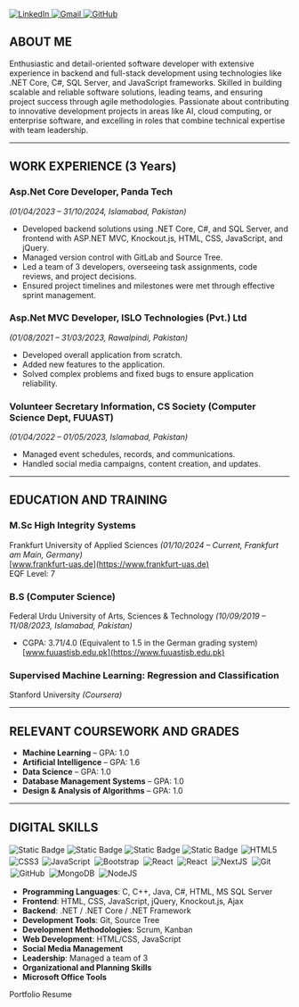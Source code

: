 
 <div>
    <a href="https://www.linkedin.com/in/mohsin-ayoub/" target="_blank">
      <img src="https://img.shields.io/badge/LinkedIn-0077B5?style=for-the-badge&logo=linkedin&logoColor=white" alt="LinkedIn">
    </a>
    <a href="mailto:rajputvishal33876@gmail.com" target="_blank">
      <img src="https://img.shields.io/badge/Gmail-D14836?style=for-the-badge&logo=gmail&logoColor=white" alt="Gmail">
    </a>
    <a href="https://github.com/mohsinayoub" target="_blank">
      <img src="https://img.shields.io/badge/GitHub-181717?style=for-the-badge&logo=github&logoColor=white" alt="GitHub">
    </a>
  </div>
  
## ABOUT ME
Enthusiastic and detail-oriented software developer with extensive experience in backend and full-stack development using technologies like .NET Core, C#, SQL Server, and JavaScript frameworks. Skilled in building scalable and reliable software solutions, leading teams, and ensuring project success through agile methodologies. Passionate about contributing to innovative development projects in areas like AI, cloud computing, or enterprise software, and excelling in roles that combine technical expertise with team leadership.

---

## WORK EXPERIENCE (3 Years)

### Asp.Net Core Developer, Panda Tech  
*(01/04/2023 – 31/10/2024, Islamabad, Pakistan)*  
- Developed backend solutions using .NET Core, C#, and SQL Server, and frontend with ASP.NET MVC, Knockout.js, HTML, CSS, JavaScript, and jQuery.  
- Managed version control with GitLab and Source Tree.  
- Led a team of 3 developers, overseeing task assignments, code reviews, and project decisions.  
- Ensured project timelines and milestones were met through effective sprint management.  

### Asp.Net MVC Developer, ISLO Technologies (Pvt.) Ltd  
*(01/08/2021 – 31/03/2023, Rawalpindi, Pakistan)*  
- Developed overall application from scratch.  
- Added new features to the application.  
- Solved complex problems and fixed bugs to ensure application reliability.  

### Volunteer Secretary Information, CS Society (Computer Science Dept, FUUAST)  
*(01/04/2022 – 01/05/2023, Islamabad, Pakistan)*  
- Managed event schedules, records, and communications.  
- Handled social media campaigns, content creation, and updates.  

---

## EDUCATION AND TRAINING

### M.Sc High Integrity Systems  
Frankfurt University of Applied Sciences *(01/10/2024 – Current, Frankfurt am Main, Germany)*  
[www.frankfurt-uas.de](https://www.frankfurt-uas.de)  
EQF Level: 7  

### B.S (Computer Science)  
Federal Urdu University of Arts, Sciences & Technology *(10/09/2019 – 11/08/2023, Islamabad, Pakistan)*  
- CGPA: 3.71/4.0 (Equivalent to 1.5 in the German grading system)  
[www.fuuastisb.edu.pk](https://www.fuuastisb.edu.pk)  

### Supervised Machine Learning: Regression and Classification  
Stanford University *(Coursera)*  

---

## RELEVANT COURSEWORK AND GRADES
- **Machine Learning** – GPA: 1.0  
- **Artificial Intelligence** – GPA: 1.6  
- **Data Science** – GPA: 1.0  
- **Database Management Systems** – GPA: 1.0  
- **Design & Analysis of Algorithms** – GPA: 1.0  

---

## DIGITAL SKILLS
![Static Badge](https://img.shields.io/badge/C-white?style=flat&logo=C&logoColor=white&labelColor=grey&color=white)
![Static Badge](https://img.shields.io/badge/C%2B%2B-white?style=flat&logo=cplusplus&logoColor=black&labelColor=white&color=grey)
![Static Badge](https://img.shields.io/badge/Knockout.js-white?style=flat&logo=klook&logoColor=white&labelColor=black&color=blue)
![Static Badge](https://img.shields.io/badge/JavaScript-white?style=flat&logo=javascript&logoColor=black&labelColor=purple&color=green)
<img alt="HTML5" src="https://img.shields.io/static/v1?style-for-the-badge&message=HTML5&color=E34F26&logo=HTML5&logoColor=FFFFFF&label=" style="margin: 2px;"/>
<img alt="CSS3" src="https://img.shields.io/badge/css3%20-%231572B6.svg?&style-for-the-badge&logo=css3&logoColor=white" />
<img alt="JavaScript" src="https://img.shields.io/badge/javascript%20-%23323330.svg?&style-for-the-badge&logo-javascript&logoColor=%23F7DF1E" style="margin: 2px;"/>
<img alt="Bootstrap" src="https://img.shields.io/badge/bootstrap%20-%23563D7C.svg?&style-for-the-badge&logo-bootstrap&logoColor=white"
style="margin: 2px;"/>
<img alt="React" src="https://img.shields.io/badge/react%20-%2320232a.svg?&style-for-the-badge&logo-react&logoColor=%2361DAFB" style="margin: 2px;"/>
<img alt="React" src="https://img.shields.io/badge/react%20-%2320232a.svg?&style-for-the-badge&logo-react&logoColor=%2361DAFB"
style="margin: 2px;"/>
<img alt="NextJS" 
src="https://img.shields.io/static/v1?style-for-the-badge&message=Next]S&color=000000&logo=Next.js&logoColor=FFFFFF&label=" style="margin: 2px;"/>
<img alt="Git" src="https://img.shields.io/badge/git%20-%23F05033.svg?&style-for-the-badge&logo=git&logoColor=white" style="margin:2px;"/> <img alt="GitHub"
src="https://img.shields.io/badge/github%20-%23121011.svg?&style-for-the-badge&logo-github&logoColor=white"
style="margin:2px;"/>
<img alt="MongoDB" src="https://img.shields.io/badge/MongoDB-X234ea94b.svg?&style-for-the-badge&logo-mongodb&logoColor=white" style="margin: 2px;"/>
<img alt="NodeJS" src="https://img.shields.io/badge/node.js%20-%23438530.svg?&style-for-the-badge&logo=node.js&logoColor=white" style="margin:2px;"/>
- **Programming Languages**: C, C++, Java, C#, HTML, MS SQL Server  
- **Frontend**: HTML, CSS, JavaScript, jQuery, Knockout.js, Ajax  
- **Backend**: .NET / .NET Core / .NET Framework  
- **Development Tools**: Git, Source Tree  
- **Development Methodologies**: Scrum, Kanban  
- **Web Development**: HTML/CSS, JavaScript  
- **Social Media Management**  
- **Leadership**: Managed a team of 3  
- **Organizational and Planning Skills**  
- **Microsoft Office Tools**  

Portfolio Resume
